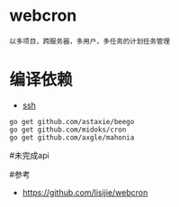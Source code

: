 # webcron
```
以多项目，跨服务器，多用户，多任务的计划任务管理
```


# 编译依赖
- [ssh](https://www.jianshu.com/p/463b7a097dc9)
```
go get github.com/astaxie/beego
go get github.com/midoks/cron
go get github.com/axgle/mahonia
```


#未完成api

#参考
- https://github.com/lisijie/webcron
